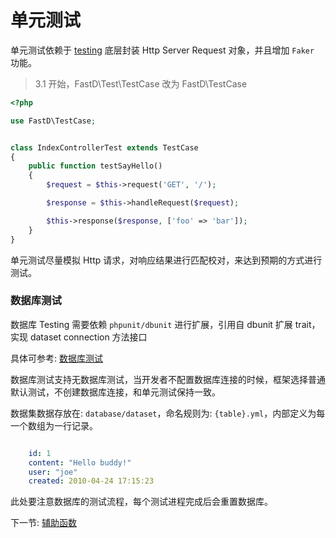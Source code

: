 # 单元测试

单元测试依赖于 [testing](https://github.com/JanHuang/testing) 底层封装 Http Server Request 对象，并且增加 `Faker` 功能。

> 3.1 开始，FastD\Test\TestCase 改为 FastD\TestCase

```php
<?php

use FastD\TestCase;


class IndexControllerTest extends TestCase
{
    public function testSayHello()
    {
        $request = $this->request('GET', '/');

        $response = $this->handleRequest($request);

        $this->response($response, ['foo' => 'bar']);
    }
}
```

单元测试尽量模拟 Http 请求，对响应结果进行匹配校对，来达到预期的方式进行测试。

### 数据库测试

数据库 Testing 需要依赖 `phpunit/dbunit` 进行扩展，引用自 dbunit 扩展 trait，实现 dataset connection 方法接口

具体可参考: [数据库测试](https://phpunit.de/manual/current/zh_cn/database.html)

数据库测试支持无数据库测试，当开发者不配置数据库连接的时候，框架选择普通默认测试，不创建数据库连接，和单元测试保持一致。

数据集数据存放在: `database/dataset`，命名规则为: `{table}.yml`，内部定义为每一个数组为一行记录。

```yml

    id: 1
    content: "Hello buddy!"
    user: "joe"
    created: 2010-04-24 17:15:23
```

此处要注意数据库的测试流程，每个测试进程完成后会重置数据库。

下一节: [辅助函数](3-7-helpers.md)
